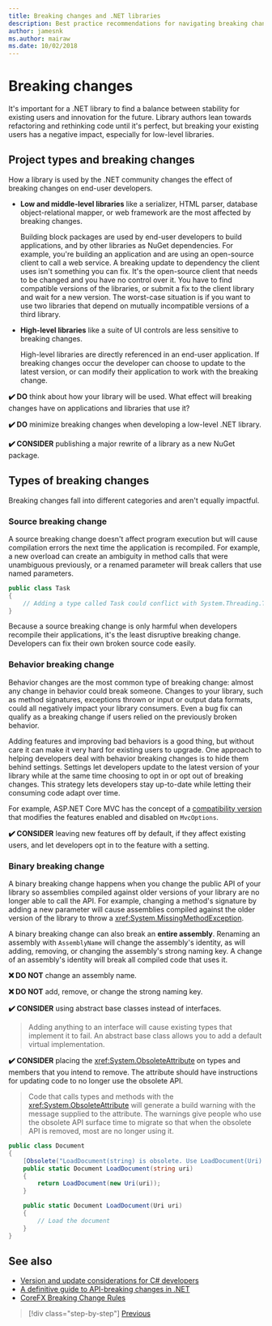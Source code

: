 ```yaml
---
title: Breaking changes and .NET libraries
description: Best practice recommendations for navigating breaking changes when creating .NET libraries.
author: jamesnk
ms.author: mairaw
ms.date: 10/02/2018
---
```

# Breaking changes

It's important for a .NET library to find a balance between stability for existing users and innovation for the future. Library authors lean towards refactoring and rethinking code until it's perfect, but breaking your existing users has a negative impact, especially for low-level libraries.

## Project types and breaking changes

How a library is used by the .NET community changes the effect of breaking changes on end-user developers.

* **Low and middle-level libraries** like a serializer, HTML parser, database object-relational mapper, or web framework are the most affected by breaking changes.

  Building block packages are used by end-user developers to build applications, and by other libraries as NuGet dependencies. For example, you're building an application and are using an open-source client to call a web service. A breaking update to dependency the client uses isn't something you can fix. It's the open-source client that needs to be changed and you have no control over it. You have to find compatible versions of the libraries, or submit a fix to the client library and wait for a new version. The worst-case situation is if you want to use two libraries that depend on mutually incompatible versions of a third library.

* **High-level libraries** like a suite of UI controls are less sensitive to breaking changes.

  High-level libraries are directly referenced in an end-user application. If breaking changes occur the developer can choose to update to the latest version, or can modify their application to work with the breaking change.

**✔️ DO** think about how your library will be used. What effect will breaking changes have on applications and libraries that use it?

**✔️ DO** minimize breaking changes when developing a low-level .NET library.

**✔️ CONSIDER** publishing a major rewrite of a library as a new NuGet package.

## Types of breaking changes

Breaking changes fall into different categories and aren't equally impactful.

### Source breaking change

A source breaking change doesn't affect program execution but will cause compilation errors the next time the application is recompiled. For example, a new overload can create an ambiguity in method calls that were unambiguous previously, or a renamed parameter will break callers that use named parameters.

```csharp
public class Task
{
    // Adding a type called Task could conflict with System.Threading.Tasks.Task at compilation
}
```

Because a source breaking change is only harmful when developers recompile their applications, it's the least disruptive breaking change. Developers can fix their own broken source code easily.

### Behavior breaking change

Behavior changes are the most common type of breaking change: almost any change in behavior could break someone. Changes to your library, such as method signatures, exceptions thrown or input or output data formats, could all negatively impact your library consumers. Even a bug fix can qualify as a breaking change if users relied on the previously broken behavior.

Adding features and improving bad behaviors is a good thing, but without care it can make it very hard for existing users to upgrade. One approach to helping developers deal with behavior breaking changes is to hide them behind settings. Settings let developers update to the latest version of your library while at the same time choosing to opt in or opt out of breaking changes. This strategy lets developers stay up-to-date while letting their consuming code adapt over time.

For example, ASP.NET Core MVC has the concept of a [compatibility version](/aspnet/core/mvc/compatibility-version) that modifies the features enabled and disabled on `MvcOptions`.

**✔️ CONSIDER** leaving new features off by default, if they affect existing users, and let developers opt in to the feature with a setting.

### Binary breaking change

A binary breaking change happens when you change the public API of your library so assemblies compiled against older versions of your library are no longer able to call the API. For example, changing a method's signature by adding a new parameter will cause assemblies compiled against the older version of the library to throw a <xref:System.MissingMethodException>.

A binary breaking change can also break an **entire assembly**. Renaming an assembly with `AssemblyName` will change the assembly's identity, as will adding, removing, or changing the assembly's strong naming key. A change of an assembly's identity will break all compiled code that uses it.

**❌ DO NOT** change an assembly name.

**❌ DO NOT** add, remove, or change the strong naming key.

**✔️ CONSIDER** using abstract base classes instead of interfaces.

> Adding anything to an interface will cause existing types that implement it to fail. An abstract base class allows you to add a default virtual implementation.

**✔️ CONSIDER** placing the <xref:System.ObsoleteAttribute> on types and members that you intend to remove. The attribute should have instructions for updating code to no longer use the obsolete API.

> Code that calls types and methods with the <xref:System.ObsoleteAttribute> will generate a build warning with the message supplied to the attribute. The warnings give people who use the obsolete API surface time to migrate so that when the obsolete API is removed, most are no longer using it.

```csharp
public class Document
{
    [Obsolete("LoadDocument(string) is obsolete. Use LoadDocument(Uri) instead.")]
    public static Document LoadDocument(string uri)
    {
        return LoadDocument(new Uri(uri));
    }

    public static Document LoadDocument(Uri uri)
    {
        // Load the document
    }
}
```

## See also

* [Version and update considerations for C# developers](../../csharp/whats-new/version-update-considerations.md)
* [A definitive guide to API-breaking changes in .NET](https://stackoverflow.com/questions/1456785/a-definitive-guide-to-api-breaking-changes-in-net)
* [CoreFX Breaking Change Rules](https://github.com/dotnet/corefx/blob/master/Documentation/coding-guidelines/breaking-change-rules.md)

>[!div class="step-by-step"]
[Previous](./versioning.md)